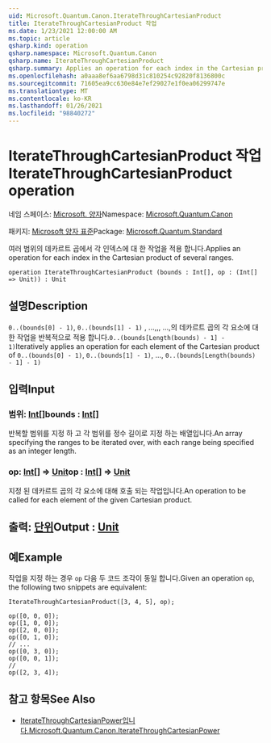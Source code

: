 ```yaml
---
uid: Microsoft.Quantum.Canon.IterateThroughCartesianProduct
title: IterateThroughCartesianProduct 작업
ms.date: 1/23/2021 12:00:00 AM
ms.topic: article
qsharp.kind: operation
qsharp.namespace: Microsoft.Quantum.Canon
qsharp.name: IterateThroughCartesianProduct
qsharp.summary: Applies an operation for each index in the Cartesian product of several ranges.
ms.openlocfilehash: a0aaa8ef6aa6798d31c810254c92820f8136800c
ms.sourcegitcommit: 71605ea9cc630e84e7ef29027e1f0ea06299747e
ms.translationtype: MT
ms.contentlocale: ko-KR
ms.lasthandoff: 01/26/2021
ms.locfileid: "98840272"
---
```

# <a name="iteratethroughcartesianproduct-operation"></a><span data-ttu-id="a1cb6-102">IterateThroughCartesianProduct 작업</span><span class="sxs-lookup"><span data-stu-id="a1cb6-102">IterateThroughCartesianProduct operation</span></span>

<span data-ttu-id="a1cb6-103">네임 스페이스: [Microsoft. 양자](xref:Microsoft.Quantum.Canon)</span><span class="sxs-lookup"><span data-stu-id="a1cb6-103">Namespace: [Microsoft.Quantum.Canon](xref:Microsoft.Quantum.Canon)</span></span>

<span data-ttu-id="a1cb6-104">패키지: [Microsoft 양자 표준](https://nuget.org/packages/Microsoft.Quantum.Standard)</span><span class="sxs-lookup"><span data-stu-id="a1cb6-104">Package: [Microsoft.Quantum.Standard](https://nuget.org/packages/Microsoft.Quantum.Standard)</span></span>


<span data-ttu-id="a1cb6-105">여러 범위의 데카르트 곱에서 각 인덱스에 대 한 작업을 적용 합니다.</span><span class="sxs-lookup"><span data-stu-id="a1cb6-105">Applies an operation for each index in the Cartesian product of several ranges.</span></span>

```qsharp
operation IterateThroughCartesianProduct (bounds : Int[], op : (Int[] => Unit)) : Unit
```


## <a name="description"></a><span data-ttu-id="a1cb6-106">설명</span><span class="sxs-lookup"><span data-stu-id="a1cb6-106">Description</span></span>

<span data-ttu-id="a1cb6-107">`0..(bounds[0] - 1)`, `0..(bounds[1] - 1)` , ...,,, ...,의 데카르트 곱의 각 요소에 대 한 작업을 반복적으로 적용 합니다.`0..(bounds[Length(bounds) - 1] - 1)`</span><span class="sxs-lookup"><span data-stu-id="a1cb6-107">Iteratively applies an operation for each element of the Cartesian product of `0..(bounds[0] - 1)`, `0..(bounds[1] - 1)`, ..., `0..(bounds[Length(bounds) - 1] - 1)`</span></span>

## <a name="input"></a><span data-ttu-id="a1cb6-108">입력</span><span class="sxs-lookup"><span data-stu-id="a1cb6-108">Input</span></span>

### <a name="bounds--int"></a><span data-ttu-id="a1cb6-109">범위: [Int](xref:microsoft.quantum.lang-ref.int)[]</span><span class="sxs-lookup"><span data-stu-id="a1cb6-109">bounds : [Int](xref:microsoft.quantum.lang-ref.int)[]</span></span>

<span data-ttu-id="a1cb6-110">반복할 범위를 지정 하 고 각 범위를 정수 길이로 지정 하는 배열입니다.</span><span class="sxs-lookup"><span data-stu-id="a1cb6-110">An array specifying the ranges to be iterated over, with each range being specified as an integer length.</span></span>


### <a name="op--int--unit"></a><span data-ttu-id="a1cb6-111">op: [Int](xref:microsoft.quantum.lang-ref.int)[] => [Unit](xref:microsoft.quantum.lang-ref.unit)</span><span class="sxs-lookup"><span data-stu-id="a1cb6-111">op : [Int](xref:microsoft.quantum.lang-ref.int)[] => [Unit](xref:microsoft.quantum.lang-ref.unit)</span></span> 

<span data-ttu-id="a1cb6-112">지정 된 데카르트 곱의 각 요소에 대해 호출 되는 작업입니다.</span><span class="sxs-lookup"><span data-stu-id="a1cb6-112">An operation to be called for each element of the given Cartesian product.</span></span>



## <a name="output--unit"></a><span data-ttu-id="a1cb6-113">출력: [단위](xref:microsoft.quantum.lang-ref.unit)</span><span class="sxs-lookup"><span data-stu-id="a1cb6-113">Output : [Unit](xref:microsoft.quantum.lang-ref.unit)</span></span>



## <a name="example"></a><span data-ttu-id="a1cb6-114">예</span><span class="sxs-lookup"><span data-stu-id="a1cb6-114">Example</span></span>

<span data-ttu-id="a1cb6-115">작업을 지정 하는 경우 `op` 다음 두 코드 조각이 동일 합니다.</span><span class="sxs-lookup"><span data-stu-id="a1cb6-115">Given an operation `op`, the following two snippets are equivalent:</span></span>

```qsharp
IterateThroughCartesianProduct([3, 4, 5], op);
```

```qsharp
op([0, 0, 0]);
op([1, 0, 0]);
op([2, 0, 0]);
op([0, 1, 0]);
// ...
op([0, 3, 0]);
op([0, 0, 1]);
//
op([2, 3, 4]);
```

## <a name="see-also"></a><span data-ttu-id="a1cb6-116">참고 항목</span><span class="sxs-lookup"><span data-stu-id="a1cb6-116">See Also</span></span>

- [<span data-ttu-id="a1cb6-117">IterateThroughCartesianPower입니다.</span><span class="sxs-lookup"><span data-stu-id="a1cb6-117">Microsoft.Quantum.Canon.IterateThroughCartesianPower</span></span>](xref:Microsoft.Quantum.Canon.IterateThroughCartesianPower)